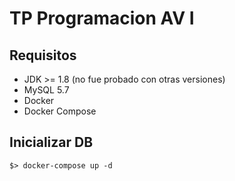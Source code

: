 # TP Programacion AV I

## Requisitos

* JDK >= 1.8 (no fue probado con otras versiones)
* MySQL 5.7
* Docker
* Docker Compose

## Inicializar DB

```
$> docker-compose up -d
```